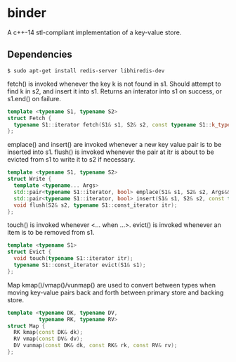 # binder
A c++-14 stl-compliant implementation of a key-value store.

Dependencies
---
```
$ sudo apt-get install redis-server libhiredis-dev
```

fetch() is invoked whenever the key k is not found in s1. Should attempt to
find k in s2, and insert it into s1. Returns an interator into s1 on success,
or s1.end() on failure.

``` c++
template <typename S1, typename S2>
struct Fetch {
  typename S1::iterator fetch(S1& s1, S2& s2, const typename S1::k_type& k);
};
```

emplace() and insert() are invoked whenever a new key value pair is to be
inserted into s1. flush() is invoked whenever the pair at itr is about to be
evicted from s1 to write it to s2 if necessary.

``` c++
template <typename S1, typename S2>
struct Write {
  template <typename... Args>
  std::pair<typename S1::iterator, bool> emplace(S1& s1, S2& s2, Args&&... args);
  std::pair<typename S1::iterator, bool> insert(S1& s1, S2& s2, const typename S1::value_type& v);
  void flush(S2& s2, typename S1::const_iterator itr); 
};
```

touch() is invoked whenever <... when ...>. evict() is invoked whenever an item
is to be removed from s1. 

``` c++
template <typename S1>
struct Evict {
  void touch(typename S1::iterator itr);
  typename S1::const_iterator evict(S1& s1);
};
```

Map kmap()/vmap()/vunmap() are used to convert between types when moving
key-value pairs back and forth between primary store and backing store.

``` c++
template <typename DK, typename DV, 
          typename RK, typename RV>
struct Map {
  RK kmap(const DK& dk);
  RV vmap(const DV& dv);
  DV vunmap(const DK& dk, const RK& rk, const RV& rv);
};
``` 
